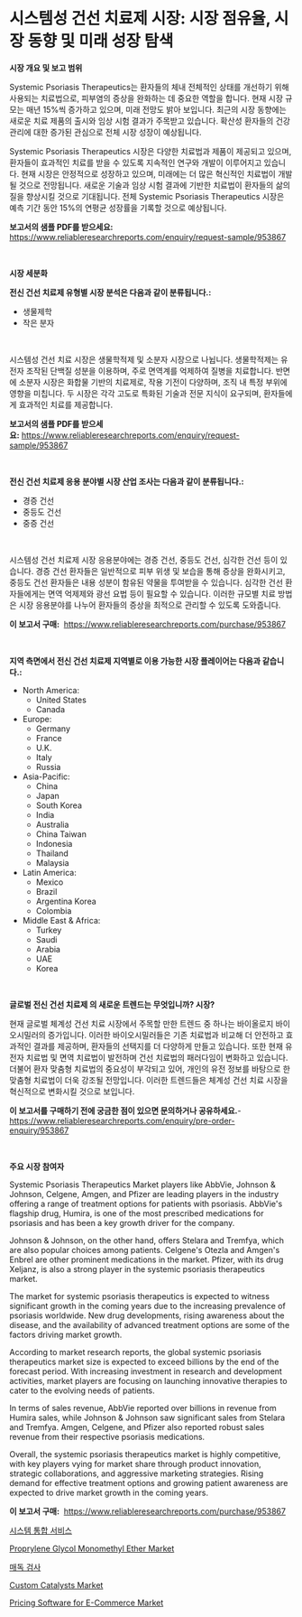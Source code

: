 <p><h1>시스템성 건선 치료제 시장: 시장 점유율, 시장 동향 및 미래 성장 탐색</h1></p><p><strong>시장 개요 및 보고 범위</strong></p>
<p><p>Systemic Psoriasis Therapeutics는 환자들의 체내 전체적인 상태를 개선하기 위해 사용되는 치료법으로, 피부염의 증상을 완화하는 데 중요한 역할을 합니다. 현재 시장 규모는 매년 15%씩 증가하고 있으며, 미래 전망도 밝아 보입니다. 최근의 시장 동향에는 새로운 치료 제품의 출시와 임상 시험 결과가 주목받고 있습니다. 확산성 환자들의 건강 관리에 대한 증가된 관심으로 전체 시장 성장이 예상됩니다.</p><p>Systemic Psoriasis Therapeutics 시장은 다양한 치료법과 제품이 제공되고 있으며, 환자들이 효과적인 치료를 받을 수 있도록 지속적인 연구와 개발이 이루어지고 있습니다. 현재 시장은 안정적으로 성장하고 있으며, 미래에는 더 많은 혁신적인 치료법이 개발될 것으로 전망됩니다. 새로운 기술과 임상 시험 결과에 기반한 치료법이 환자들의 삶의 질을 향상시킬 것으로 기대됩니다. 전체 Systemic Psoriasis Therapeutics 시장은 예측 기간 동안 15%의 연평균 성장률을 기록할 것으로 예상됩니다.</p></p>
<p><strong>보고서의 샘플 PDF를 받으세요:</strong> <a href="https://www.reliableresearchreports.com/enquiry/request-sample/953867">https://www.reliableresearchreports.com/enquiry/request-sample/953867</a></p>
<p>&nbsp;</p>
<p><strong>시장 세분화</strong></p>
<p><strong>전신 건선 치료제 유형별 시장 분석은 다음과 같이 분류됩니다.:</strong></p>
<p><ul><li>생물제학</li><li>작은 분자</li></ul></p>
<p>&nbsp;</p>
<p><p>시스템성 건선 치료 시장은 생물학적제 및 소분자 시장으로 나뉩니다. 생물학적제는 유전자 조작된 단백질 성분을 이용하며, 주로 면역계를 억제하여 질병을 치료합니다. 반면에 소분자 시장은 화합물 기반의 치료제로, 작용 기전이 다양하며, 조직 내 특정 부위에 영향을 미칩니다. 두 시장은 각각 고도로 특화된 기술과 전문 지식이 요구되며, 환자들에게 효과적인 치료를 제공합니다.</p></p>
<p><strong>보고서의 샘플 PDF를 받으세요:</strong>&nbsp;<a href="https://www.reliableresearchreports.com/enquiry/request-sample/953867">https://www.reliableresearchreports.com/enquiry/request-sample/953867</a></p>
<p>&nbsp;</p>
<p><strong> 전신 건선 치료제 응용 분야별 시장 산업 조사는 다음과 같이 분류됩니다.:</strong></p>
<p><ul><li>경증 건선</li><li>중등도 건선</li><li>중증 건선</li></ul></p>
<p>&nbsp;</p>
<p><p>시스템성 건선 치료제 시장 응용분야에는 경증 건선, 중등도 건선, 심각한 건선 등이 있습니다. 경증 건선 환자들은 일반적으로 피부 위생 및 보습을 통해 증상을 완화시키고, 중등도 건선 환자들은 내용 성분이 함유된 약물을 투여받을 수 있습니다. 심각한 건선 환자들에게는 면역 억제제와 광선 요법 등이 필요할 수 있습니다. 이러한 규모별 치료 방법은 시장 응용분야를 나누어 환자들의 증상을 최적으로 관리할 수 있도록 도와줍니다.</p></p>
<p><strong>이 보고서 구매:</strong>&nbsp; <a href="https://www.reliableresearchreports.com/purchase/953867">https://www.reliableresearchreports.com/purchase/953867</a></p>
<p>&nbsp;</p>
<p><strong>지역 측면에서 전신 건선 치료제 지역별로 이용 가능한 시장 플레이어는 다음과 같습니다.:</strong></p>
<p><ul>
    <li>
        North America:
        <ul>
            <li>United States</li>
            <li>Canada</li>
        </ul>
    </li>
    <li>
        Europe:
        <ul>
            <li>Germany</li>
            <li>France</li>
            <li>U.K.</li>
            <li>Italy</li>
            <li>Russia</li>
        </ul>
    </li>
    <li>
        Asia-Pacific:
        <ul>
            <li>China</li>
            <li>Japan</li>
            <li>South Korea</li>
            <li>India</li>
            <li>Australia</li>
            <li>China Taiwan</li>
            <li>Indonesia</li>
            <li>Thailand</li>
            <li>Malaysia</li>
        </ul>
    </li>
    <li>
        Latin America:
        <ul>
            <li>Mexico</li>
            <li>Brazil</li>
            <li>Argentina Korea</li>
            <li>Colombia</li>
        </ul>
    </li>
    <li>
        Middle East & Africa:
        <ul>
            <li>Turkey</li>
            <li>Saudi</li>
            <li>Arabia</li>
            <li>UAE</li>
            <li>Korea</li>
        </ul>
    </li>
    </ul></p>
<p>&nbsp;</p>
<p><strong>글로벌 전신 건선 치료제 의 새로운 트렌드는 무엇입니까? 시장?</strong></p>
<p><p>현재 글로벌 체계성 건선 치료 시장에서 주목할 만한 트렌드 중 하나는 바이올로지 바이오시밀러의 증가입니다. 이러한 바이오시밀러들은 기존 치료법과 비교해 더 안전하고 효과적인 결과를 제공하며, 환자들의 선택지를 더 다양하게 만들고 있습니다. 또한 현재 유전자 치료법 및 면역 치료법이 발전하며 건선 치료법의 패러다임이 변화하고 있습니다. 더불어 환자 맞춤형 치료법의 중요성이 부각되고 있어, 개인의 유전 정보를 바탕으로 한 맞춤형 치료법이 더욱 강조될 전망입니다. 이러한 트렌드들은 체계성 건선 치료 시장을 혁신적으로 변화시킬 것으로 보입니다.</p></p>
<p><strong>이 보고서를 구매하기 전에 궁금한 점이 있으면 문의하거나 공유하세요.</strong>- <a href="https://www.reliableresearchreports.com/enquiry/pre-order-enquiry/953867">https://www.reliableresearchreports.com/enquiry/pre-order-enquiry/953867</a></p>
<p>&nbsp;</p>
<p><strong>주요 시장 참여자</strong></p>
<p><p>Systemic Psoriasis Therapeutics Market players like AbbVie, Johnson & Johnson, Celgene, Amgen, and Pfizer are leading players in the industry offering a range of treatment options for patients with psoriasis. AbbVie's flagship drug, Humira, is one of the most prescribed medications for psoriasis and has been a key growth driver for the company.</p><p>Johnson & Johnson, on the other hand, offers Stelara and Tremfya, which are also popular choices among patients. Celgene's Otezla and Amgen's Enbrel are other prominent medications in the market. Pfizer, with its drug Xeljanz, is also a strong player in the systemic psoriasis therapeutics market.</p><p>The market for systemic psoriasis therapeutics is expected to witness significant growth in the coming years due to the increasing prevalence of psoriasis worldwide. New drug developments, rising awareness about the disease, and the availability of advanced treatment options are some of the factors driving market growth.</p><p>According to market research reports, the global systemic psoriasis therapeutics market size is expected to exceed billions by the end of the forecast period. With increasing investment in research and development activities, market players are focusing on launching innovative therapies to cater to the evolving needs of patients.</p><p>In terms of sales revenue, AbbVie reported over billions in revenue from Humira sales, while Johnson & Johnson saw significant sales from Stelara and Tremfya. Amgen, Celgene, and Pfizer also reported robust sales revenue from their respective psoriasis medications.</p><p>Overall, the systemic psoriasis therapeutics market is highly competitive, with key players vying for market share through product innovation, strategic collaborations, and aggressive marketing strategies. Rising demand for effective treatment options and growing patient awareness are expected to drive market growth in the coming years.</p></p>
<p><strong>이 보고서 구매:</strong>&nbsp;&nbsp;<a href="https://www.reliableresearchreports.com/purchase/953867">https://www.reliableresearchreports.com/purchase/953867</a></p>
<p><p><a href="https://github.com/lkwggful07722/Market-Research-Report-List-1/blob/main/2787049184975.md">시스템 통합 서비스</a></p><p><a href="https://issuu.com/reportprime-2/docs/proprylene-glycol-monomethyl-ether-market-size-203">Proprylene Glycol Monomethyl Ether Market</a></p><p><a href="https://github.com/lkwggful07722/Market-Research-Report-List-1/blob/main/7473680184974.md">매독 검사</a></p><p><a href="https://view.publitas.com/reportprime-1/custom-catalysts-market-size-share-trends-analysis-report-by-application-regional-outlook-competitive-strategies-and-segment-forecasts-2024-2031/">Custom Catalysts Market</a></p><p><a href="https://github.com/irfadac/Market-Research-Report-List-2/blob/main/pricing-software-for-e-commerce-market.md">Pricing Software for E-Commerce Market</a></p></p>
